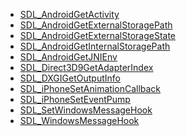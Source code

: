 <!-- BEGIN CATEGORY LIST -->
- [SDL_AndroidGetActivity](SDL_AndroidGetActivity)
- [SDL_AndroidGetExternalStoragePath](SDL_AndroidGetExternalStoragePath)
- [SDL_AndroidGetExternalStorageState](SDL_AndroidGetExternalStorageState)
- [SDL_AndroidGetInternalStoragePath](SDL_AndroidGetInternalStoragePath)
- [SDL_AndroidGetJNIEnv](SDL_AndroidGetJNIEnv)
- [SDL_Direct3D9GetAdapterIndex](SDL_Direct3D9GetAdapterIndex)
- [SDL_DXGIGetOutputInfo](SDL_DXGIGetOutputInfo)
- [SDL_iPhoneSetAnimationCallback](SDL_iPhoneSetAnimationCallback)
- [SDL_iPhoneSetEventPump](SDL_iPhoneSetEventPump)
- [SDL_SetWindowsMessageHook](SDL_SetWindowsMessageHook)
- [SDL_WindowsMessageHook](SDL_WindowsMessageHook)
<!-- END CATEGORY LIST -->
